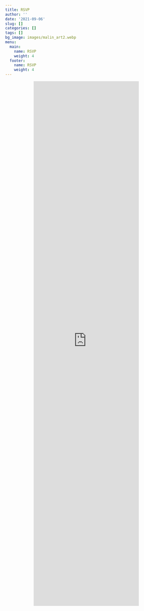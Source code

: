 ```yaml
---
title: RSVP
author: ''
date: '2021-09-06'
slug: []
categories: []
tags: []
bg_image: images/malin_art2.webp
menu:
  main:
    name: RSVP
    weight: 4
  footer:
    name: RSVP
    weight: 4
---
```

<style>

</style>


<div style="width:320px; margin: auto;">
  <iframe src="https://docs.google.com/forms/d/e/1FAIpQLSdGkGaWb9HM0Zm49lS97wnstSyuhEZrtysStvVOn2EOD7QkCg/viewform?embedded=true" width="340" height="1690" scrolling="no" frameborder="0" marginheight="0" marginwidth="0">Loading…</iframe>
</div>
